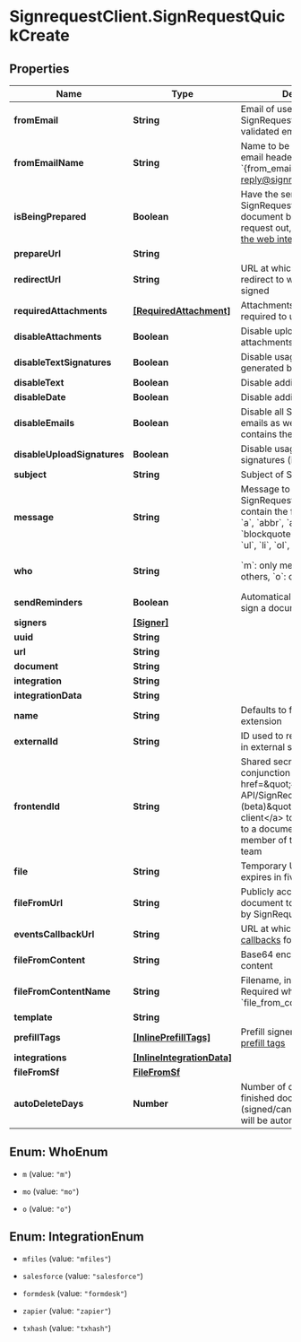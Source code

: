 # SignrequestClient.SignRequestQuickCreate

## Properties
Name | Type | Description | Notes
------------ | ------------- | ------------- | -------------
**fromEmail** | **String** | Email of user sending the SignRequest (must be a validated email) | [optional] 
**fromEmailName** | **String** | Name to be used in the &#x60;From&#x60; email header, e.g. &#x60;{from_email_name} &lt;no-reply@signrequest.com&gt;&#x60; | [optional] 
**isBeingPrepared** | **Boolean** | Have the sender of a SignRequest prepare the document before sending the request out, see: [prepare using the web interface](#section/Preparing-a-document/Prepare-using-the-web-interface) | [optional] 
**prepareUrl** | **String** |  | [optional] 
**redirectUrl** | **String** | URL at which SignRequest will redirect to when a document is signed | [optional] 
**requiredAttachments** | [**[RequiredAttachment]**](RequiredAttachment.md) | Attachments that signers are required to upload | [optional] 
**disableAttachments** | **Boolean** | Disable uploading/adding of attachments | [optional] 
**disableTextSignatures** | **Boolean** | Disable usage of signatures generated by typing (text) | [optional] 
**disableText** | **Boolean** | Disable adding of text | [optional] 
**disableDate** | **Boolean** | Disable adding of dates | [optional] 
**disableEmails** | **Boolean** | Disable all SignRequest status emails as well as the email that contains the signed documents | [optional] 
**disableUploadSignatures** | **Boolean** | Disable usage of uploaded signatures (images) | [optional] 
**subject** | **String** | Subject of SignRequest email | [optional] 
**message** | **String** | Message to include in SignRequest email, may contain the following html tags: &#x60;a&#x60;, &#x60;abbr&#x60;, &#x60;acronym&#x60;, &#x60;b&#x60;, &#x60;blockquote&#x60;, &#x60;code&#x60;, &#x60;em&#x60;, &#x60;i&#x60;, &#x60;ul&#x60;, &#x60;li&#x60;, &#x60;ol&#x60;, and &#x60;strong&#x60; | [optional] 
**who** | **String** | &#x60;m&#x60;: only me, &#x60;mo&#x60;: me and others, &#x60;o&#x60;: only others | [optional] [default to &#39;o&#39;]
**sendReminders** | **Boolean** | Automatically remind signers to sign a document | [optional] 
**signers** | [**[Signer]**](Signer.md) |  | 
**uuid** | **String** |  | [optional] 
**url** | **String** |  | [optional] 
**document** | **String** |  | [optional] 
**integration** | **String** |  | [optional] 
**integrationData** | **String** |  | [optional] 
**name** | **String** | Defaults to filename, including extension | [optional] 
**externalId** | **String** | ID used to reference document in external system | [optional] 
**frontendId** | **String** | Shared secret used in conjunction with &lt;a href&#x3D;\&quot;#section/Frontend-API/SignRequest-js-client-(beta)\&quot;&gt;SignRequest-js client&lt;/a&gt; to grant user access to a document that&#39;s not a member of the document&#39;s team | [optional] 
**file** | **String** | Temporary URL to original file, expires in five minutes | [optional] 
**fileFromUrl** | **String** | Publicly accessible URL of document to be downloaded by SignRequest | [optional] 
**eventsCallbackUrl** | **String** | URL at which to receive [event callbacks](#section/Events/Events-callback) for this document | [optional] 
**fileFromContent** | **String** | Base64 encoded document content | [optional] 
**fileFromContentName** | **String** | Filename, including extension. Required when using &#x60;file_from_content&#x60;. | [optional] 
**template** | **String** |  | [optional] 
**prefillTags** | [**[InlinePrefillTags]**](InlinePrefillTags.md) | Prefill signer input data, see [prefill tags](#section/Preparing-a-document/Prefill-tags-templates) | [optional] 
**integrations** | [**[InlineIntegrationData]**](InlineIntegrationData.md) |  | [optional] 
**fileFromSf** | [**FileFromSf**](FileFromSf.md) |  | [optional] 
**autoDeleteDays** | **Number** | Number of days after which a finished document (signed/cancelled/declined) will be automatically deleted | [optional] 


<a name="WhoEnum"></a>
## Enum: WhoEnum


* `m` (value: `"m"`)

* `mo` (value: `"mo"`)

* `o` (value: `"o"`)




<a name="IntegrationEnum"></a>
## Enum: IntegrationEnum


* `mfiles` (value: `"mfiles"`)

* `salesforce` (value: `"salesforce"`)

* `formdesk` (value: `"formdesk"`)

* `zapier` (value: `"zapier"`)

* `txhash` (value: `"txhash"`)




